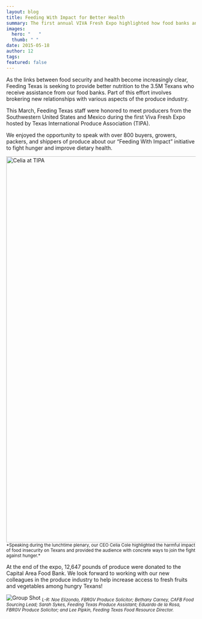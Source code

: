 ```yaml
---
layout: blog
title: Feeding With Impact for Better Health
summary: The first annual VIVA Fresh Expo highlighted how food banks and the produce industry can work together. 
images: 
  hero: "	"
  thumb: " "
date: 2015-05-18
author: 12
tags: 
featured: false
---
```

As the links between food security and health become increasingly clear, Feeding Texas is seeking to provide better nutrition to the 3.5M Texans who receive assistance from our food banks. Part of this effort involves brokering new relationships with various aspects of the produce industry. 

This March, Feeding Texas staff were honored to meet producers from the Southwestern United States and Mexico during the first Viva Fresh Expo hosted by Texas International Produce Association (TIPA).  

We enjoyed the opportunity to speak with over 800 buyers, growers, packers, and shippers of produce about our “Feeding With Impact” initiative to fight hunger and improve dietary health. 

<img src="https://s3-us-west-2.amazonaws.com/assets.feedingtexas.org/images/posts/Celia-TIPA.jpg" alt="Celia at TIPA" width="1024x"> 
<sub>*Speaking during the lunchtime plenary, our CEO Celia Cole highlighted the harmful impact of food insecurity on Texans and provided the audience with concrete ways to join the fight against hunger.*</sub> 

At the end of the expo, 12,647 pounds of produce were donated to the Capital Area Food Bank. We look forward to working with our new colleagues in the produce industry to help increase access to fresh fruits and vegetables among hungry Texans!

![Group Shot](https://s3-us-west-2.amazonaws.com/assets.feedingtexas.org/images/posts/Group-Photo-TIPA.jpg)
<sub>*L-R: Noe Elizondo, FBRGV Produce Solicitor; Bethany Carney, CAFB Food Sourcing Lead; Sarah Sykes, Feeding Texas Produce Assistant; Eduardo de la Rosa, FBRGV Produce Solicitor; and Lee Pipkin, Feeding Texas Food Resource Director.*</sub>
